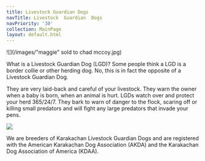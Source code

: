 ```yaml
---
title: Livestock Guardian Dogs
navTitle: Livestock  Guardian  Dogs
navPriority: '30'
collection: MainPage
layout: default.html
---
```

![](/images/"maggie" sold to chad mccoy.jpg)

What is a Livestock Guardian Dog (LGD)?    Some people think a LGD is a border collie or other herding dog.  No, this is in fact the opposite of a Livestock Guardian Dog. 

They are very laid-back and careful of your livestock. They warn the owner when a baby is born, when an animal is hurt.   LGDs watch over and protect your herd 365/24/7. They bark to warn of danger to the flock, scaring off or killing small predators and will fight any large predators that invade your pens. 

![](/images/23022118_10214630361583454_1629941011_n.jpg)

We are breeders of Karakachan Livestock Guardian Dogs and are registered with the American Karakachan Dog Association (AKDA)  and the Karakachan Dog Association of America (KDAA).
